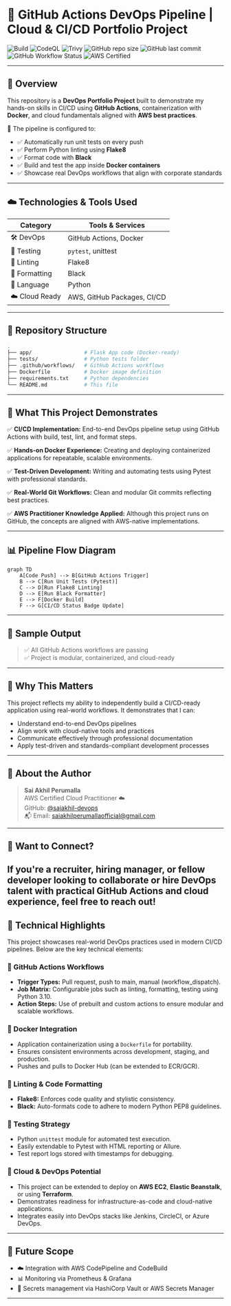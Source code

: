 # 🚀 GitHub Actions DevOps Pipeline | Cloud & CI/CD Portfolio Project

![Build](https://github.com/saiakhil-devops/github-actions-devops-pipeline/actions/workflows/ci.yml/badge.svg?branch=main)
![CodeQL](https://github.com/saiakhil-devops/github-actions-devops-pipeline/actions/workflows/codeql.yml/badge.svg?branch=main)
![Trivy](https://github.com/saiakhil-devops/github-actions-devops-pipeline/actions/workflows/trivy.yml/badge.svg?branch=main)
![GitHub repo size](https://img.shields.io/github/repo-size/saiakhil-devops/github-actions-devops-pipeline)
![GitHub last commit](https://img.shields.io/github/last-commit/saiakhil-devops/github-actions-devops-pipeline)
![GitHub Workflow Status](https://img.shields.io/github/actions/workflow/status/saiakhil-devops/github-actions-devops-pipeline/main.yml?label=CI%2FCD%20Pipeline)
![AWS Certified](https://img.shields.io/badge/AWS-Cloud%20Practitioner-%23FF9900?logo=amazonaws&logoColor=white)

---

## 📌 Overview

This repository is a **DevOps Portfolio Project** built to demonstrate my hands-on skills in CI/CD using **GitHub Actions**, containerization with **Docker**, and cloud fundamentals aligned with **AWS best practices**.

🔧 The pipeline is configured to:
- ✅ Automatically run unit tests on every push
- ✅ Perform Python linting using **Flake8**
- ✅ Format code with **Black**
- ✅ Build and test the app inside **Docker containers**
- ✅ Showcase real DevOps workflows that align with corporate standards

---

## ☁️ Technologies & Tools Used

| Category       | Tools & Services               |
| -------------- | ------------------------------ |
| 🛠 DevOps      | GitHub Actions, Docker         |
| 🧪 Testing     | `pytest`, unittest             |
| 🧼 Linting     | Flake8                         |
| 🎨 Formatting  | Black                          |
| 🐍 Language    | Python                         |
| ☁️ Cloud Ready | AWS, GitHub Packages, CI/CD    |

---

## 📂 Repository Structure

```bash
.
├── app/                 # Flask App code (Docker-ready)
├── tests/               # Python tests folder
├── .github/workflows/   # GitHub Actions workflows
├── Dockerfile           # Docker image definition
├── requirements.txt     # Python dependencies
└── README.md            # This file
```

---

## 🧠 What This Project Demonstrates

✅ **CI/CD Implementation:** End-to-end DevOps pipeline setup using GitHub Actions with build, test, lint, and format steps.

✅ **Hands-on Docker Experience:** Creating and deploying containerized applications for repeatable, scalable environments.

✅ **Test-Driven Development:** Writing and automating tests using Pytest with professional standards.

✅ **Real-World Git Workflows:** Clean and modular Git commits reflecting best practices.

✅ **AWS Practitioner Knowledge Applied:** Although this project runs on GitHub, the concepts are aligned with AWS-native implementations.

---

## 📊 Pipeline Flow Diagram

```mermaid
graph TD
    A[Code Push] --> B[GitHub Actions Trigger]
    B --> C[Run Unit Tests (Pytest)]
    C --> D[Run Flake8 Linting]
    D --> E[Run Black Formatter]
    E --> F[Docker Build]
    F --> G[CI/CD Status Badge Update]
```

---

## 🧾 Sample Output

> ✅ All GitHub Actions workflows are passing  
> ✅ Project is modular, containerized, and cloud-ready

---

## 🌟 Why This Matters

This project reflects my ability to independently build a CI/CD-ready application using real-world workflows. It demonstrates that I can:

- Understand end-to-end DevOps pipelines
- Align work with cloud-native tools and practices
- Communicate effectively through professional documentation
- Apply test-driven and standards-compliant development processes

---

## 🧠 About the Author

> **Sai Akhil Perumalla**  
> AWS Certified Cloud Practitioner ☁️  
> GitHub: [@saiakhil-devops](https://github.com/saiakhil-devops)  
> 📬 Email: saiakhilperumallaofficial@gmail.com

---

## 📣 Want to Connect?

If you're a recruiter, hiring manager, or fellow developer looking to collaborate or hire DevOps talent with practical GitHub Actions and cloud experience, feel free to reach out!
---

## 🧠 Technical Highlights

This project showcases real-world DevOps practices used in modern CI/CD pipelines. Below are the key technical elements:

### 🔸 GitHub Actions Workflows
- **Trigger Types:** Pull request, push to main, manual (workflow_dispatch).
- **Job Matrix:** Configurable jobs such as linting, formatting, testing using Python 3.10.
- **Action Steps:** Use of prebuilt and custom actions to ensure modular and scalable workflows.

### 🔸 Docker Integration
- Application containerization using a `Dockerfile` for portability.
- Ensures consistent environments across development, staging, and production.
- Pushes and pulls to Docker Hub (can be extended to ECR/GCR).

### 🔸 Linting & Code Formatting
- **Flake8:** Enforces code quality and stylistic consistency.
- **Black:** Auto-formats code to adhere to modern Python PEP8 guidelines.

### 🔸 Testing Strategy
- Python `unittest` module for automated test execution.
- Easily extendable to Pytest with HTML reporting or Allure.
- Test report logs stored with timestamps for debugging.

### 🔸 Cloud & DevOps Potential
- This project can be extended to deploy on **AWS EC2**, **Elastic Beanstalk**, or using **Terraform**.
- Demonstrates readiness for infrastructure-as-code and cloud-native applications.
- Integrates easily into DevOps stacks like Jenkins, CircleCI, or Azure DevOps.

---

## 🚀 Future Scope
- ☁️ Integration with AWS CodePipeline and CodeBuild
- 📊 Monitoring via Prometheus & Grafana
- 🔐 Secrets management via HashiCorp Vault or AWS Secrets Manager

---
